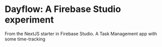 # Dayflow: A Firebase Studio experiment

From the NextJS starter in Firebase Studio. 
A Task Management app with some time-tracking

